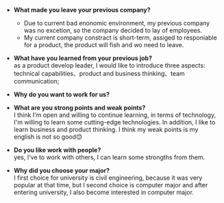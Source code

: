 * **What made you leave your previous company?**
  * Due to current bad enonomic environment, my previous company was no excetion, so the company decided to lay of employees.
  * My current company constract is short-term, assiged to responiable for a product, the product will fish and wo need to leave.

* **What have you learned from your previous job?**  
  as a product develop leader, I would like to introduce three aspects: technical capabilities、product and business thinking、team communication;

* **Why do you want to work for us?**

* **What are you strong points and weak points?**  
  I think I'm open and willing to continue learning, in terms of technology, I'm willing to learn some cutting-edge technologies. In addition, I like to learn business and product thinking.
  I think my weak points is my english is not so good😊

* **Do you like work with people?**  
  yes, I've to work with others, I can learn some strongths from them.

* **Why did you choose your major?**  
  I first choice for university is civil engineering, because it was very popular at that time, but I second choice is computer major and after entering university, I also become interested in computer major.

  
